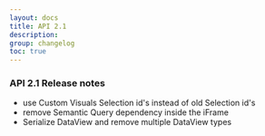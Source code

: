 ```yaml
---
layout: docs
title: API 2.1
description: 
group: changelog
toc: true
---
```


### API 2.1 Release notes
* use Custom Visuals Selection id's instead of old Selection id's
* remove Semantic Query dependency inside the iFrame
* Serialize DataView and remove multiple DataView types